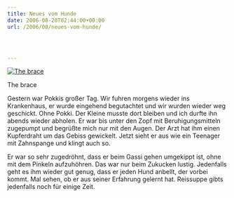 ```yaml
---
title: Neues vom Hunde
date: 2006-08-20T02:44:00+00:00
url: /2006/08/neues-vom-hunde/




---
```

<div class="flickr">
  <a href="http://www.flickr.com/photos/schreibblogade/219753950/" title="The brace"><img src="//static.flickr.com/70/219753950_6b4ec0fbce.jpg" alt="The brace" /></a></p>

  <p>
    The brace
  </p>
</div>

Gestern war Pokkis großer Tag. Wir fuhren morgens wieder ins Krankenhaus, er wurde eingehend begutachtet und wir wurden wieder weg geschickt. Ohne Pokki. Der Kleine musste dort bleiben und ich durfte ihn abends wieder abholen. Er war bis unter den Zopf mit Beruhigungsmitteln zugepumpt und begrüßte mich nur mit den Augen. Der Arzt hat ihm einen Kupferdraht um das Gebiss gewickelt. Jetzt sieht er aus wie ein Teenager mit Zahnspange und klingt auch so.

Er war so sehr zugedröhnt, dass er beim Gassi gehen umgekippt ist, ohne mit dem Pinkeln aufzuhöhren. Das war nur beim Zukucken lustig. Jedenfalls geht es ihm wieder gut genug, dass er jeden Hund anbellt, der vorbei kommt. Mal sehen, ob er aus seiner Erfahrung gelernt hat. Reissuppe gibts jedenfalls noch für einige Zeit.
